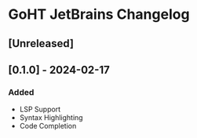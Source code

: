 <!-- Keep a Changelog guide -> https://keepachangelog.com -->

# GoHT JetBrains Changelog

## [Unreleased]

## [0.1.0] - 2024-02-17

### Added
- LSP Support
- Syntax Highlighting
- Code Completion
